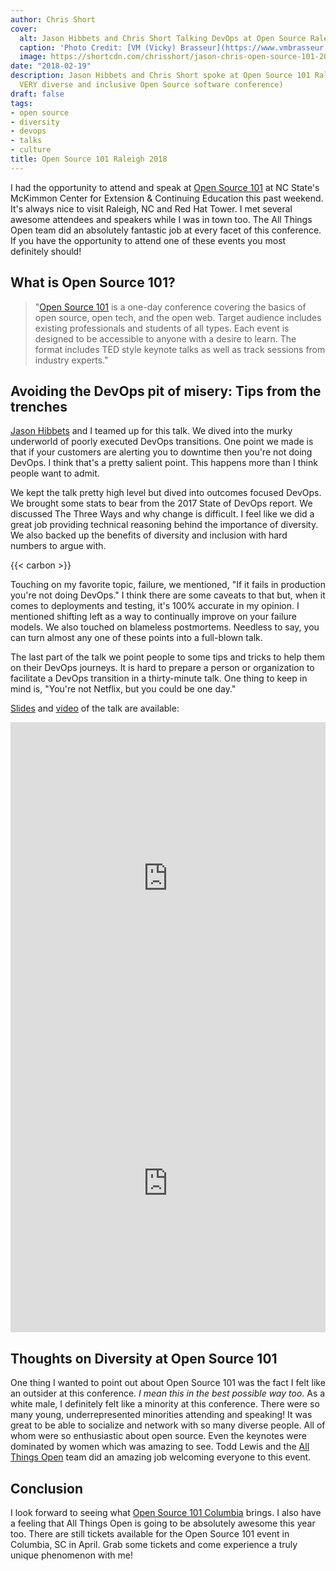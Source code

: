 ```yaml
---
author: Chris Short
cover:
  alt: Jason Hibbets and Chris Short Talking DevOps at Open Source Raleigh 101
  caption: 'Photo Credit: [VM (Vicky) Brasseur](https://www.vmbrasseur.com/) (CC-BY)'
  image: https://shortcdn.com/chrisshort/jason-chris-open-source-101-2018.jpg
date: "2018-02-19"
description: Jason Hibbets and Chris Short spoke at Open Source 101 Raleigh 2018 (a
  VERY diverse and inclusive Open Source software conference)
draft: false
tags:
- open source
- diversity
- devops
- talks
- culture
title: Open Source 101 Raleigh 2018
---
```


I had the opportunity to attend and speak at [Open Source 101](http://opensource101.com/) at NC State's McKimmon Center for Extension & Continuing Education this past weekend. It's always nice to visit Raleigh, NC and Red Hat Tower. I met several awesome attendees and speakers while I was in town too. The All Things Open team did an absolutely fantastic job at every facet of this conference. If you have the opportunity to attend one of these events you most definitely should!


## What is Open Source 101?

> "[Open Source 101](http://opensource101.com/) is a one-day conference covering the basics of open source, open tech, and the open web. Target audience includes existing professionals and students of all types. Each event is designed to be accessible to anyone with a desire to learn. The format includes TED style keynote talks as well as track sessions from industry experts."

## Avoiding the DevOps pit of misery: Tips from the trenches

[Jason Hibbets](https://hibbets.net/blog/) and I teamed up for this talk. We dived into the murky underworld of poorly executed DevOps transitions. One point we made is that if your customers are alerting you to downtime then you're not doing DevOps. I think that's a pretty salient point. This happens more than I think people want to admit.

We kept the talk pretty high level but dived into outcomes focused DevOps. We brought some stats to bear from the 2017 State of DevOps report. We discussed The Three Ways and why change is difficult. I feel like we did a great job providing technical reasoning behind the importance of diversity. We also backed up the benefits of diversity and inclusion with hard numbers to argue with.

{{< carbon >}}

Touching on my favorite topic, failure, we mentioned, "If it fails in production you're not doing DevOps." I think there are some caveats to that but, when it comes to deployments and testing, it's 100% accurate in my opinion. I mentioned shifting left as a way to continually improve on your failure models. We also touched on blameless postmortems. Needless to say, you can turn almost any one of these points into a full-blown talk.

The last part of the talk we point people to some tips and tricks to help them on their DevOps journeys. It is hard to prepare a person or organization to facilitate a DevOps transition in a thirty-minute talk. One thing to keep in mind is, "You're not Netflix, but you could be one day."

[Slides](https://shortcdn.com/chrisshort/avoiding-the-DevOps-pit-of-misery_Tips-from-the-trenches.pdf) and [video](https://shortcdn.com/chrisshort/jason-hibbets-chris-short-open-source-101-raleigh-2018.mp4) of the talk are available:

<embed src="https://shortcdn.com/chrisshort/avoiding-the-DevOps-pit-of-misery_Tips-from-the-trenches.pdf" width="100%" height="500px" alt="pdf" />

<iframe src="https://www.facebook.com/plugins/video.php?href=https%3A%2F%2Fwww.facebook.com%2Fjhibbets%2Fvideos%2F10215153138403454%2F&show_text=0&width=267" width="100%" height="476" style="border:none;overflow:hidden" scrolling="no" frameborder="0" allowTransparency="true" allowFullScreen="true"></iframe>

## Thoughts on Diversity at Open Source 101

One thing I wanted to point out about Open Source 101 was the fact I felt like an outsider at this conference. *I mean this in the best possible way too*. As a white male, I definitely felt like a minority at this conference. There were so many young, underrepresented minorities attending and speaking! It was great to be able to socialize and network with so many diverse people. All of whom were so enthusiastic about open source. Even the keynotes were dominated by women which was amazing to see. Todd Lewis and the [All Things Open](https://allthingsopen.org/) team did an amazing job welcoming everyone to this event.

## Conclusion

I look forward to seeing what [Open Source 101 Columbia](http://opensource101.com) brings. I also have a feeling that All Things Open is going to be absolutely awesome this year too. There are still tickets available for the Open Source 101 event in Columbia, SC in April. Grab some tickets and come experience a truly unique phenomenon with me!
